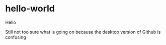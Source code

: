 # hello-world

Hello

Still not too sure what is going on because the desktop version of Github is confusing
